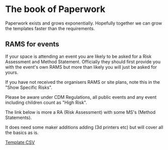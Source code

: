 # The book of Paperwork

Paperwork exists and grows exponentially. Hopefully together we can grow the templates faster than the requirements.

## RAMS for events

If your space is attending an event you are likely to be asked for a Risk Assessment and Method Statement. Officially they should first provide you with the event's own RAMS but more than likely you will just be asked for yours.

If you have not received the organisers RAMS or site plans, note this in the "Show Specific Risks".

Please be aware under CDM Regulations, all public events and any event including children count as "High Risk".

The link below is more a RA (Risk Assessment) with some MS's (Method Statements).

It does need some maker additions adding (3d printers etc) but will cover all the basics as is.

[Template CSV](https://github.com/garethhay/fizzPOP/blob/master/template_rams.csv)
